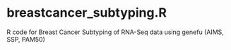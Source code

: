 # breastcancer_subtyping.R
R code for Breast Cancer Subtyping of RNA-Seq data using genefu (AIMS, SSP, PAM50)


